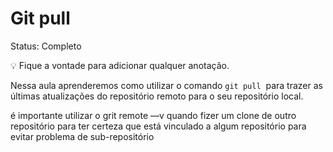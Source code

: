 # Git pull

Status: Completo

<aside>
💡 Fique a vontade para adicionar qualquer anotação.

</aside>

Nessa aula aprenderemos como utilizar o comando `git pull`
 para trazer as últimas atualizações do repositório remoto para o seu repositório local.

é importante utilizar o grit remote —v quando fizer um clone de outro repositório para ter certeza que está vinculado a algum repositório para evitar problema de sub-repositório